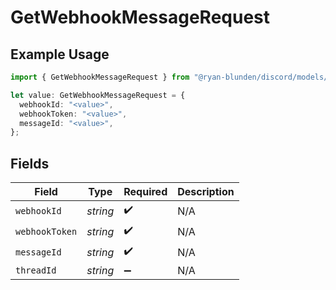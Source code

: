 # GetWebhookMessageRequest

## Example Usage

```typescript
import { GetWebhookMessageRequest } from "@ryan-blunden/discord/models/operations";

let value: GetWebhookMessageRequest = {
  webhookId: "<value>",
  webhookToken: "<value>",
  messageId: "<value>",
};
```

## Fields

| Field              | Type               | Required           | Description        |
| ------------------ | ------------------ | ------------------ | ------------------ |
| `webhookId`        | *string*           | :heavy_check_mark: | N/A                |
| `webhookToken`     | *string*           | :heavy_check_mark: | N/A                |
| `messageId`        | *string*           | :heavy_check_mark: | N/A                |
| `threadId`         | *string*           | :heavy_minus_sign: | N/A                |